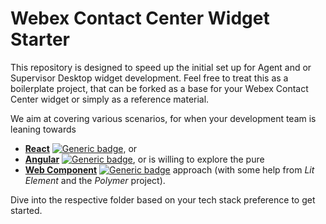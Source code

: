 # Webex Contact Center Widget Starter
This repository is designed to speed up the initial set up for Agent and or Supervisor Desktop widget development. Feel free to treat this as a boilerplate project, that can be forked as a base for your Webex Contact Center widget or simply as a reference material. 

We aim at covering various scenarios, for when your development team is leaning towards 
* [**React**](https://github.com/CiscoDevNet/webex-contact-center-widget-starter/tree/master/react) [![Generic badge](https://img.shields.io/badge/Completion-60-yellow)](https://shields.io/), or 
* [**Angular**](https://github.com/CiscoDevNet/webex-contact-center-widget-starter/tree/master/angular) [![Generic badge](https://img.shields.io/badge/Completion-20-red)](https://shields.io/), or is willing to explore the pure 
* [**Web Component**](https://github.com/CiscoDevNet/webex-contact-center-widget-starter/tree/master/lit-element) [![Generic badge](https://img.shields.io/badge/Completion-95-green)](https://shields.io/) approach (with some help from *Lit Element* and the *Polymer* project). 

Dive into the respective folder based on your tech stack preference to get started.
